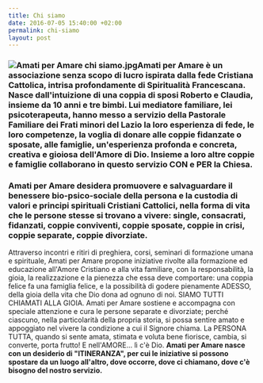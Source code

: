 ```yaml
---
title: Chi siamo
date: 2016-07-05 15:40:00 +02:00
permalink: chi-siamo
layout: post
---
```


### ![Amati per Amare chi siamo.jpg](/uploads/Amati%20per%20Amare%20chi%20siamo.jpg)Amati per Amare è un associazione senza scopo di lucro ispirata dalla fede Cristiana Cattolica, intrisa profondamente di Spiritualità Francescana. Nasce dall'intuizione di una coppia di sposi Roberto e Claudia, insieme da 10 anni e tre bimbi. Lui mediatore familiare, lei psicoterapeuta, hanno messo a servizio della Pastorale Familiare dei Frati minori del Lazio la loro esperienza di fede, le loro competenze, la voglia di donare alle coppie fidanzate o sposate, alle famiglie, un'esperienza profonda e concreta, creativa e gioiosa dell'Amore di Dio. Insieme a loro altre coppie e famiglie collaborano in questo servizio CON e PER la Chiesa.

### **Amati per Amare desidera promuovere e salvaguardare il benessere bio-psico-sociale della persona e la custodia di valori e principi spirituali Cristiani Cattolici**, nella forma di vita che le persone stesse si trovano a vivere: single, consacrati, fidanzati, coppie conviventi, coppie sposate, coppie in crisi, coppie separate, coppie divorziate.
Attraverso incontri e ritiri di preghiera, corsi, seminari di formazione umana e spirituale, Amati per Amare propone iniziative rivolte alla formazione ed educazione all'Amore Cristiano e alla vita familiare, con la responsabilità, la gioia, la realizzazione e la pienezza che essa deve comportare: una coppia felice fa una famiglia felice, e la possibilità di godere pienamente ADESSO, della gioia della vita che Dio dona ad ognuno di noi. SIAMO TUTTI CHIAMATI ALLA GIOIA. Amati per Amare sostiene e accompagna con speciale attenzione e cura le persone separate e divorziate; perché ciascuno, nella particolarità della propria storia, si possa sentire amato e appoggiato nel vivere la condizione a cui il Signore chiama.
La PERSONA TUTTA, quando si sente amata, stimata e voluta bene fiorisce, cambia, si converte, porta frutto! E nell'AMORE... lì c'è Dio.
**Amati per Amare nasce con un desiderio di "ITINERANZA", per cui le iniziative si possono spostare da un luogo all'altro, dove occorre, dove ci chiamano, dove c'è bisogno del nostro servizio.**